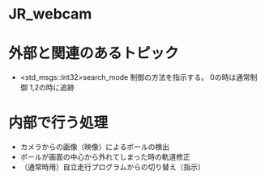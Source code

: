 # JR_webcam

# 外部と関連のあるトピック
- <std_msgs::Int32>search_mode
  制御の方法を指示する。
  0の時は通常制御
  1,2の時に追跡

# 内部で行う処理
- カメラからの画像（映像）によるボールの検出
- ボールが画面の中心から外れてしまった時の軌道修正
- （通常時用）自立走行プログラムからの切り替え（指示）